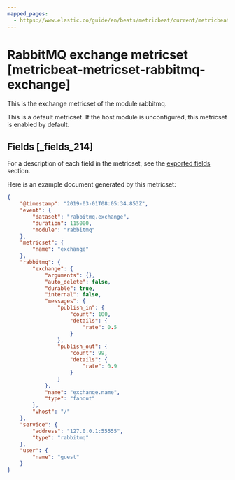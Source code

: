 ```yaml
---
mapped_pages:
  - https://www.elastic.co/guide/en/beats/metricbeat/current/metricbeat-metricset-rabbitmq-exchange.html
---
```


# RabbitMQ exchange metricset [metricbeat-metricset-rabbitmq-exchange]

This is the exchange metricset of the module rabbitmq.

This is a default metricset. If the host module is unconfigured, this metricset is enabled by default.

## Fields [_fields_214]

For a description of each field in the metricset, see the [exported fields](/reference/metricbeat/exported-fields-rabbitmq.md) section.

Here is an example document generated by this metricset:

```json
{
    "@timestamp": "2019-03-01T08:05:34.853Z",
    "event": {
        "dataset": "rabbitmq.exchange",
        "duration": 115000,
        "module": "rabbitmq"
    },
    "metricset": {
        "name": "exchange"
    },
    "rabbitmq": {
        "exchange": {
            "arguments": {},
            "auto_delete": false,
            "durable": true,
            "internal": false,
            "messages": {
                "publish_in": {
                    "count": 100,
                    "details": {
                        "rate": 0.5
                    }
                },
                "publish_out": {
                    "count": 99,
                    "details": {
                        "rate": 0.9
                    }
                }
            },
            "name": "exchange.name",
            "type": "fanout"
        },
        "vhost": "/"
    },
    "service": {
        "address": "127.0.0.1:55555",
        "type": "rabbitmq"
    },
    "user": {
        "name": "guest"
    }
}
```



